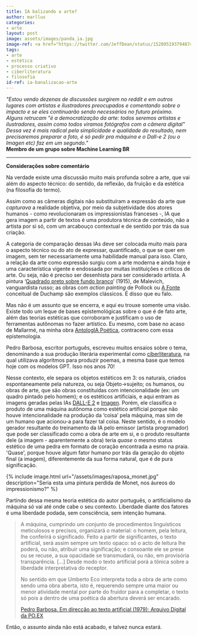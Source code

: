 ```yaml
---
title: IA balizando a arte?
author: marllus
categories:
- arte
layout: post
image: assets/images/panda_ia.jpg
image-ref: <a href="https://twitter.com/JeffDean/status/1528951937948741632">IA Imagen - Google.</a>
tags:
- arte
- estética
- processo criativo
- ciberliteratura
- filosofia
id-ref: ia-banalizacao-arte
---
```


*"Estou vendo dezenas de discussões surgirem no reddit e em outros lugares com artistas e ilustradores preocupados e comentando sobre o impacto e se eles continuarão sendo necessários no futuro próximo. Alguns retrucam "é a democratização da arte: todos seremos artistas e ilustradores, assim como todos viramos fotógrafos com a câmera digital" Dessa vez é mais radical pela simplicidade e qualidade do resultado, nem precisaremos preparar a foto, é só pedir pra máquina e o Dall-e 2 (ou o Imagen etc) faz em um segundo."* <br>**Membro de um grupo sobre Machine Learning BR**

---

**Considerações sobre comentário**<br>

Na verdade existe uma discussão muito mais profunda sobre a arte, que vai além do aspecto técnico: do sentido, da reflexão, da fruição e da estética (na filosofia do termo).

Assim como as câmeras digitais não substituíram a expressão da arte que *capturava* a realidade objetiva, por meio da subjetividade dos atores humanos - como revolucionaram os impressionistas franceses -, IA que gera imagem a partir de textos é uma produtora técnica de conteúdo, não a artista por si só, com um arcabouço contextual e de sentido por trás da sua criação.

A categoria de comparação dessas IAs deve ser colocada muito mais para o aspecto técnico ou do ato de expressar, quantificado, o que se quer em imagem, sem ter necessariamente uma habilidade manual para isso. Claro, a relação da arte como expressão surgiu com a arte moderna e ainda hoje é uma característica vigente e endossada por muitas instituições e críticos de arte. Ou seja, não é preciso ser desenhista para ser considerado artista. A pintura ‘[Quadrado preto sobre fundo branco](https://pt.wikipedia.org/wiki/Suprematismo)’ (1915), de Malevich, vanguardista russo; as obras com *action painting* de Pollock ou [A Fonte](https://pt.wikipedia.org/wiki/Fonte_(Duchamp)) conceitual de Duchamp são exemplos clássicos. É disso que eu falo.

Mas não é um assunto que se encerra, e aqui eu trouxe somente uma visão. Existe todo um leque de bases epistemológicas sobre o que é de fato arte, além das teorias estéticas que corroboram e justificam o uso de ferramentas autônomas no fazer artístico. Eu mesmo, com base no acaso de Mallarmé, na minha obra [AntologIA Poética](https://marllus.com/arte/2021/05/16/livro-antologia-poetica), contraceno com essa epistemologia.

Pedro Barbosa, escritor português, escreveu muitos ensaios sobre o tema, denominando a sua produção literária experimental como [ciberliteratura](https://po-ex.net/tag/pedro-barbosa/), na qual utilizava algoritmos para produzir poemas, a mesma base que temos hoje com os modelos GPT. Isso nos anos 70!

Nesse contexto, ele separa os objetos estéticos em 3: os naturais, criados espontaneamente pela natureza, ou seja Objeto→sujeito; os humanos, ou obras de arte, que são obras constituídas com intencionalidade (ex: um quadro pintado pelo homem); e os estéticos artificiais, e aqui entram as imagens geradas pelas IAs [DALL-E 2](https://openai.com/dall-e-2/) e [Imagen](https://imagen.research.google/). Porém, ele classifica o produto de uma máquina autônoma como estético artificial porque não houve intencionalidade na produção da ‘coisa’ pela máquina, mas sim de um humano que acionou-a para fazer tal coisa. Neste sentido, é o modelo gerador resultante do treinamento da IA pelo emissor (artista programador) que pode ser classificado como a obra de arte em si, e o produto resultante dele (a imagem - aparentemente a obra) teria *quase* o mesmo status estético de uma pedra em formato de coração encontrada a esmo na praia. 'Quase', porque houve algum fator humano por trás da geração do objeto final (a imagem), diferentemente da sua forma natural, que é de pura significação.

{% include image.html url="/assets/images/raposa_monet.jpg" description="Seria esta uma pintura perdida de Monet, nos áureos do impressionismo?" %}

Partindo dessa mesma teoria estética do autor português, o artificialismo da máquina só vai até onde cabe o seu contexto. Liberdade diante dos fatores é uma liberdade podada, sem consciência, sem intenção humana.

> A máquina, cumprindo um conjunto de procedimentos linguísticos meticulosos e precisos, organizará o material: o homem, pela leitura, lhe conferirá o significado. Feito a partir de significantes, o texto artificial, será assim sempre um texto opaco: só o acto de leitura lhe poderá, ou não, atribuir uma significação; e consoante ele se prese ou se recuse, a sua opacidade se transmudará, ou não, em provisória transparência. [...] Desde modo o texto artificial porá a tônica sobre a liberdade interpretativa do receptor. 
> 
> No sentido em que Umberto Eco interpreta toda a obra de arte como sendo uma obra aberta, isto é, requerendo sempre uma maior ou menor atividade mental por parte do fruidor para a completar, o texto só pois a dentro de uma poética da abertura deverá ser encarado.
> 
> [Pedro Barbosa. Em direcção ao texto artificial (1979); Arquivo Digital da PO.EX](https://po-ex.net/taxonomia/transtextualidades/metatextualidades-alografas/pedro-barbosa-literatura-cibernetica-2-texto-artificial/)

Então, o assunto ainda não está acabado, e talvez nunca estará.
